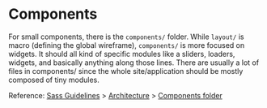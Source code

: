 # Components

For small components, there is the `components/` folder. While `layout/` is macro (defining the global wireframe), `components/` is more focused on widgets. It should all kind of specific modules like a sliders, loaders, widgets, and basically anything along those lines. There are usually a lot of files in components/ since the whole site/application should be mostly composed of tiny modules.

Reference: [Sass Guidelines](http://sass-guidelin.es/) > [Architecture](http://sass-guidelin.es/#architecture) > [Components folder](http://sass-guidelin.es/#components-folder)